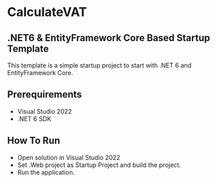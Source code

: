 # CalculateVAT

## .NET6 & EntityFramework Core Based Startup Template

This template is a simple startup project to start with .NET 6 and EntityFramework Core.

## Prerequirements

* Visual Studio 2022
* .NET 6 SDK

## How To Run

* Open solution in Visual Studio 2022
* Set .Web project as Startup Project and build the project.
* Run the application.